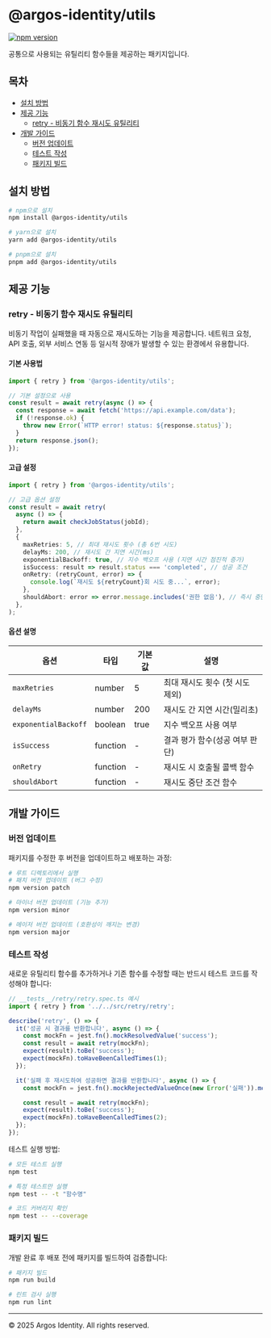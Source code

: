 # @argos-identity/utils

[![npm version](https://img.shields.io/npm/v/@argos-identity/utils.svg)](https://www.npmjs.com/package/@argos-identity/utils)

공통으로 사용되는 유틸리티 함수들을 제공하는 패키지입니다.

## 목차

- [설치 방법](#설치-방법)
- [제공 기능](#제공-기능)
  - [retry - 비동기 함수 재시도 유틸리티](#retry---비동기-함수-재시도-유틸리티)
- [개발 가이드](#개발-가이드)
  - [버전 업데이트](#버전-업데이트)
  - [테스트 작성](#테스트-작성)
  - [패키지 빌드](#패키지-빌드)

## 설치 방법

```bash
# npm으로 설치
npm install @argos-identity/utils

# yarn으로 설치
yarn add @argos-identity/utils

# pnpm으로 설치
pnpm add @argos-identity/utils
```

## 제공 기능

### retry - 비동기 함수 재시도 유틸리티

비동기 작업이 실패했을 때 자동으로 재시도하는 기능을 제공합니다. 네트워크 요청, API 호출, 외부 서비스 연동 등 일시적 장애가 발생할 수 있는 환경에서 유용합니다.

#### 기본 사용법

```typescript
import { retry } from '@argos-identity/utils';

// 기본 설정으로 사용
const result = await retry(async () => {
  const response = await fetch('https://api.example.com/data');
  if (!response.ok) {
    throw new Error(`HTTP error! status: ${response.status}`);
  }
  return response.json();
});
```

#### 고급 설정

```typescript
import { retry } from '@argos-identity/utils';

// 고급 옵션 설정
const result = await retry(
  async () => {
    return await checkJobStatus(jobId);
  },
  {
    maxRetries: 5, // 최대 재시도 횟수 (총 6번 시도)
    delayMs: 200, // 재시도 간 지연 시간(ms)
    exponentialBackoff: true, // 지수 백오프 사용 (지연 시간 점진적 증가)
    isSuccess: result => result.status === 'completed', // 성공 조건
    onRetry: (retryCount, error) => {
      console.log(`재시도 ${retryCount}회 시도 중...`, error);
    },
    shouldAbort: error => error.message.includes('권한 없음'), // 즉시 중단 조건
  },
);
```

#### 옵션 설명

| 옵션                 | 타입     | 기본값 | 설명                            |
| -------------------- | -------- | ------ | ------------------------------- |
| `maxRetries`         | number   | 5      | 최대 재시도 횟수 (첫 시도 제외) |
| `delayMs`            | number   | 200    | 재시도 간 지연 시간(밀리초)     |
| `exponentialBackoff` | boolean  | true   | 지수 백오프 사용 여부           |
| `isSuccess`          | function | -      | 결과 평가 함수(성공 여부 판단)  |
| `onRetry`            | function | -      | 재시도 시 호출될 콜백 함수      |
| `shouldAbort`        | function | -      | 재시도 중단 조건 함수           |

## 개발 가이드

### 버전 업데이트

패키지를 수정한 후 버전을 업데이트하고 배포하는 과정:

```bash
# 루트 디렉토리에서 실행
# 패치 버전 업데이트 (버그 수정)
npm version patch

# 마이너 버전 업데이트 (기능 추가)
npm version minor

# 메이저 버전 업데이트 (호환성이 깨지는 변경)
npm version major
```

### 테스트 작성

새로운 유틸리티 함수를 추가하거나 기존 함수를 수정할 때는 반드시 테스트 코드를 작성해야 합니다:

```typescript
// __tests__/retry/retry.spec.ts 예시
import { retry } from '../../src/retry/retry';

describe('retry', () => {
  it('성공 시 결과를 반환합니다', async () => {
    const mockFn = jest.fn().mockResolvedValue('success');
    const result = await retry(mockFn);
    expect(result).toBe('success');
    expect(mockFn).toHaveBeenCalledTimes(1);
  });

  it('실패 후 재시도하여 성공하면 결과를 반환합니다', async () => {
    const mockFn = jest.fn().mockRejectedValueOnce(new Error('실패')).mockResolvedValue('success');

    const result = await retry(mockFn);
    expect(result).toBe('success');
    expect(mockFn).toHaveBeenCalledTimes(2);
  });
});
```

테스트 실행 방법:

```bash
# 모든 테스트 실행
npm test

# 특정 테스트만 실행
npm test -- -t "함수명"

# 코드 커버리지 확인
npm test -- --coverage
```

### 패키지 빌드

개발 완료 후 배포 전에 패키지를 빌드하여 검증합니다:

```bash
# 패키지 빌드
npm run build

# 린트 검사 실행
npm run lint
```

---

© 2025 Argos Identity. All rights reserved.
